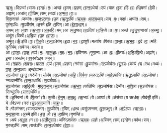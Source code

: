 

  
ऋ॒भुः।विऽभ्वा॑।वाजः॑।इन्द्रः॑।नः॒।अच्छ॑।इ॒मम्।य॒ज्ञम्।र॒त्न॒ऽधेया॑।उप॑।यात।इ॒दा।हि।वः॒।धि॒षणा॑।दे॒वी।अह्वा॑म्।अधा॑त्।पी॒तिम्।सम्।मदाः॑।अ॒ग्म॒त॒।वः॒॥  
वि॒दा॒नासः॑।जन्म॑नः।वा॒ज॒ऽर॒त्नाः॒।उ॒त।ऋ॒तुऽभिः॑।ऋ॒भ॒वः॒।मा॒द॒य॒ध्व॒म्।सम्।वः॒।मदाः॑।अग्म॑त।सम्।पुर॑म्ऽधिः।सु॒ऽवीरा॑म्।अ॒स्मे इति॑।र॒यिम्।आ।ई॒र॒य॒ध्व॒म्॥  
अ॒यम्।वः॒।य॒ज्ञः।ऋ॒भ॒वः॒।अ॒का॒रि॒।यम्।आ।म॒नु॒ष्वत्।प्र॒ऽदिवः॑।द॒धि॒ध्वे।प्र।वः॒।अच्छ॑।जु॒जु॒षा॒णासः॑।अ॒स्थुः॒।अभू॑त।विश्वे॑।अ॒ग्रि॒या।उ॒त।वा॒जाः॒॥  
अभू॑त्।ऊँ॒ इति॑।वः॒।वि॒ध॒ते।र॒त्न॒ऽधेय॑म्।इ॒दा।न॒रः॒।दा॒शुषे॑।मर्त्या॑य।पिब॑त।वा॒जाः॒।ऋ॒भ॒वः॒।द॒दे।वः॒।महि॑ तृ॒तीय॑म्।सव॑नम्।मदा॑य॥  
आ।वा॒जाः॒।या॒त॒।उप॑।नः॒।ऋ॒भु॒क्षाः॒।म॒हः।न॒रः॒।द्रवि॑णसः।गृ॒णा॒नाः।आ।वः॒।पी॒तयः॑।अ॒भि॒ऽपि॒त्वे।अह्ना॑म्।इ॒माः।अस्त॑म्।न॒व॒स्वः॑ऽइव।ग्म॒न्॥  
आ।न॒पा॒तः॒।श॒व॒सः॒।या॒त॒न॒।उप॑।इ॒मम्।य॒ज्ञम्।नम॑सा।हू॒यमा॑नाः।स॒ऽजोष॑सः।सू॒र॒यः॒।यस्य॑।च॒।स्थ।मध्वः॑।पा॒त॒।र॒त्न॒ऽधाः।इन्द्र॑ऽवन्तः॥  
स॒ऽजोषाः॑।इ॒न्द्र॒।वरु॑णेन।सोम॑म्।स॒ऽजोषाः॑।पा॒हि॒।गि॒र्व॒णः॒।म॒रुत्ऽभिः॑।अ॒ग्रे॒ऽपाभिः॑।ऋ॒तु॒ऽपाभिः॑।स॒ऽजोषाः॑।ग्नाःपत्नी॑भिः।र॒त्न॒ऽधाभिः॑।स॒ऽजोषाः॑॥  
स॒ऽजोष॑सः।आ॒दि॒त्यैः।मा॒द॒य॒ध्व॒म्।स॒ऽजोष॑सः।ऋ॒भ॒वः॒।पर्व॑तेभिः।स॒ऽजोष॑सः।दैव्ये॑न।स॒वि॒त्रा।स॒ऽजोष॑सः।सिन्धु॑ऽभिः।र॒त्न॒ऽधेभिः॑॥  
ये।अ॒स्विना॑।ये।पि॒तरा॑।ये।ऊ॒ती।धे॒नुम्।त॒त॒क्षुः।ऋ॒भवः॑।ये।अश्वा॑।ये।अंस॑त्रा।य ऋध॑क्।रोद॑सी॒ इति॑।ये।विऽभ्वः॑।नरः॑।सु॒ऽअ॒प॒त्यानि॑।च॒क्रुः॥  
ये।गोऽम॑न्तम्।वाज॑ऽवन्तम्।सु॒ऽवीर॑म्।र॒यिम्।ध॒त्थ।वसु॑ऽमन्तम्।पु॒रु॒ऽक्षुम्।ते।अ॒ग्रे॒ऽपाः।ऋ॒भ॒वः॒।म॒न्द॒सा॒नाः।अ॒स्मे इति॑।ध॒त्त॒।ये।च॒।रा॒तिम्।गृ॒णन्ति॑॥  
न।अप॑।अ॒भू॒त॒।न।वः॒।अ॒ती॒तृ॒षा॒म॒।अनिः॑ऽशस्ताः।ऋ॒भ॒वः॒।य॒ज्ञे।अ॒स्मिन्।सम्।इन्द्रे॑ण।मद॑थ।सम्।म॒रुत्ऽभिः॑।सम्।राज॑ऽभिः।र॒त्न॒ऽधेया॑य।दे॒वाः॒॥  
